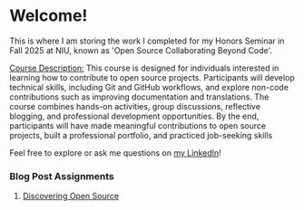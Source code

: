 # Welcome!

This is where I am storing the work I completed for my Honors Seminar in Fall 2025 at NIU, known as 'Open Source Collaborating Beyond Code'.

<u>Course Description:</u>
This course is designed for individuals interested in learning how to contribute to open source projects.
Participants will develop technical skills, including Git and GitHub workflows, and explore non-code
contributions such as improving documentation and translations. The course combines hands-on
activities, group discussions, reflective blogging, and professional development opportunities. By the
end, participants will have made meaningful contributions to open source projects, built a professional
portfolio, and practiced job-seeking skills

Feel free to explore or ask me questions on [my LinkedIn](https://www.linkedin.com/in/grace-sanner-867138300/)!

### Blog Post Assignments
1. [Discovering Open Source](https://g-sanner.github.io/HON-310/BP-01)
